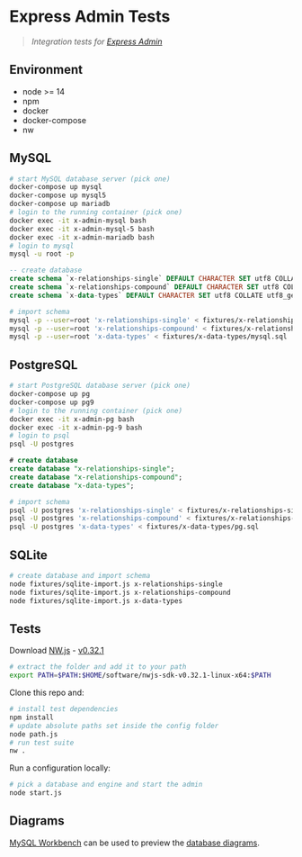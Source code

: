 
# Express Admin Tests

> _Integration tests for [Express Admin]_

## Environment

- node >= 14
- npm
- docker
- docker-compose
- nw

## MySQL

```bash
# start MySQL database server (pick one)
docker-compose up mysql
docker-compose up mysql5
docker-compose up mariadb
# login to the running container (pick one)
docker exec -it x-admin-mysql bash
docker exec -it x-admin-mysql-5 bash
docker exec -it x-admin-mariadb bash
# login to mysql
mysql -u root -p
```
```sql
-- create database
create schema `x-relationships-single` DEFAULT CHARACTER SET utf8 COLLATE utf8_general_ci ;
create schema `x-relationships-compound` DEFAULT CHARACTER SET utf8 COLLATE utf8_general_ci ;
create schema `x-data-types` DEFAULT CHARACTER SET utf8 COLLATE utf8_general_ci ;
```
```bash
# import schema
mysql -p --user=root 'x-relationships-single' < fixtures/x-relationships-single/mysql.sql
mysql -p --user=root 'x-relationships-compound' < fixtures/x-relationships-compound/mysql.sql
mysql -p --user=root 'x-data-types' < fixtures/x-data-types/mysql.sql
```

## PostgreSQL

```bash
# start PostgreSQL database server (pick one)
docker-compose up pg
docker-compose up pg9
# login to the running container (pick one)
docker exec -it x-admin-pg bash
docker exec -it x-admin-pg-9 bash
# login to psql
psql -U postgres
```
```sql
# create database
create database "x-relationships-single";
create database "x-relationships-compound";
create database "x-data-types";
```
```bash
# import schema
psql -U postgres 'x-relationships-single' < fixtures/x-relationships-single/pg.sql
psql -U postgres 'x-relationships-compound' < fixtures/x-relationships-compound/pg.sql
psql -U postgres 'x-data-types' < fixtures/x-data-types/pg.sql
```

## SQLite

```bash
# create database and import schema
node fixtures/sqlite-import.js x-relationships-single
node fixtures/sqlite-import.js x-relationships-compound
node fixtures/sqlite-import.js x-data-types
```

## Tests

Download [NW.js](https://nwjs.io/) - [v0.32.1](https://dl.nwjs.io/v0.32.1/nwjs-sdk-v0.32.1-linux-x64.tar.gz)

```bash
# extract the folder and add it to your path
export PATH=$PATH:$HOME/software/nwjs-sdk-v0.32.1-linux-x64:$PATH
```

Clone this repo and:

```bash
# install test dependencies
npm install
# update absolute paths set inside the config folder
node path.js
# run test suite
nw .
```

Run a configuration locally:

```bash
# pick a database and engine and start the admin
node start.js
```

## Diagrams

[MySQL Workbench] can be used to preview the [database diagrams].


  [Express Admin]: https://github.com/simov/express-admin
  [MySQL Workbench]: https://www.mysql.com/products/workbench/
  [database diagrams]: https://github.com/simov/express-admin-examples/blob/master/fixtures/
